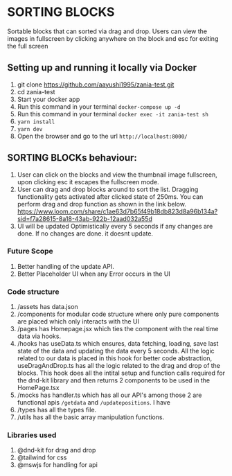 
# SORTING BLOCKS
Sortable blocks that can sorted via drag and drop. Users can view the images in fullscreen by clicking anywhere on the block and esc for exiting the full screen

## Setting up and running it locally via Docker
1. git clone https://github.com/aayushi1995/zania-test.git
2. cd zania-test
3. Start your docker app
3. Run this command in your terminal `docker-compose up -d`
4. Run this command in your terminal  `docker exec -it zania-test sh`
5. `yarn install`
6. `yarn dev`
7. Open the browser and go to the url `http://localhost:8000/`

## SORTING BLOCKs behaviour: 
1. User can click on the blocks and view the thumbnail image fullscreen, upon clicking esc it escapes the fullscreen mode.
2. User can drag and drop blocks around to sort the list. Dragging functionality gets activated after clicked state of 250ms. You can perform drag and drop function as shown in the link below.
https://www.loom.com/share/c1ae63d7b65f49b18db823d8a96b134a?sid=f7a28615-8a18-43ab-922b-12aad032a55d
3. UI will be updated Optimistically every 5 seconds if any changes are done. If no changes are done. it doesnt update.

### Future Scope 
 
1. Better handling of the update API. 
2. Better Placeholder UI when any Error occurs in the UI

### Code structure
1. /assets has data.json
2. /components  for modular code structure where only pure components are placed which only interacts with the UI
3. /pages  has Homepage.jsx which ties the component with the real time data via hooks.
4. /hooks has useData.ts which ensures, data fetching, loading, save last state of the data and updating the data every 5 seconds. All the logic related to our data is placed in this hook for better code abstraction, useDragAndDrop.ts has all the logic related to the drag and drop of the blocks. This hook does all the intital setup and function calls required for the dnd-kit library and then returns 2 components to be used in the HomePage.tsx
5. /mocks has handler.ts which has all our API's among those 2 are functional apis `/getdata` and 
`/updatepositions`. I have 
6. /types has all the types file.
7. /utils has all the basic array manipulation functions.

### Libraries used
1. @dnd-kit for drag and drop
2. @tailwind for css
3. @mswjs for handling for api
